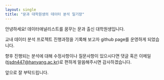 ```yaml
---
layout: single
title: "문과 대학원생의 데이터 분석 일기장"
---
```


안녕하세요! 데이터애널리스트를 꿈꾸는 문과 출신 대학원생입니다.

교내 데이터 분석 프로젝트 진행과정을 기록해 보고자 github page를 운영하게 되었습니다.

향후 진행되는 분석에 대해 수정사항이나 질문사항이 있으시다면 댓글 혹은 이메일(tjsdn447@hanyang.ac.kr)로 편하게 말씀해주시면 감사하겠습니다.

앞으로 잘 부탁드립니다.
